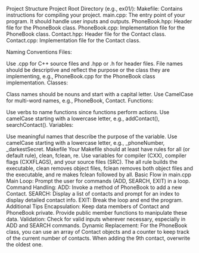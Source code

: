 

Project Structure
Project Root Directory (e.g., ex01/):
Makefile: Contains instructions for compiling your project.
main.cpp: The entry point of your program. It should handle user inputs and outputs.
PhoneBook.hpp: Header file for the PhoneBook class.
PhoneBook.cpp: Implementation file for the PhoneBook class.
Contact.hpp: Header file for the Contact class.
Contact.cpp: Implementation file for the Contact class.

Naming Conventions
Files:

Use .cpp for C++ source files and .hpp or .h for header files.
File names should be descriptive and reflect the purpose or the class they are implementing, e.g., PhoneBook.cpp for the PhoneBook class implementation.
Classes:

Class names should be nouns and start with a capital letter. Use CamelCase for multi-word names, e.g., PhoneBook, Contact.
Functions:

Use verbs to name functions since functions perform actions.
Use camelCase starting with a lowercase letter, e.g., addContact(), searchContact().
Variables:

Use meaningful names that describe the purpose of the variable.
Use camelCase starting with a lowercase letter, e.g., _phoneNumber, _darkestSecret.
Makefile
Your Makefile should at least have rules for all (or default rule), clean, fclean, re.
Use variables for compiler (CXX), compiler flags (CXXFLAGS), and your source files (SRC).
The all rule builds the executable, clean removes object files, fclean removes both object files and the executable, and re makes fclean followed by all.
Basic Flow in main.cpp
Main Loop: Prompt the user for commands (ADD, SEARCH, EXIT) in a loop.
Command Handling:
ADD: Invoke a method of PhoneBook to add a new Contact.
SEARCH: Display a list of contacts and prompt for an index to display detailed contact info.
EXIT: Break the loop and end the program.
Additional Tips
Encapsulation: Keep data members of Contact and PhoneBook private. Provide public member functions to manipulate these data.
Validation: Check for valid inputs wherever necessary, especially in ADD and SEARCH commands.
Dynamic Replacement: For the PhoneBook class, you can use an array of Contact objects and a counter to keep track of the current number of contacts. When adding the 9th contact, overwrite the oldest one.



